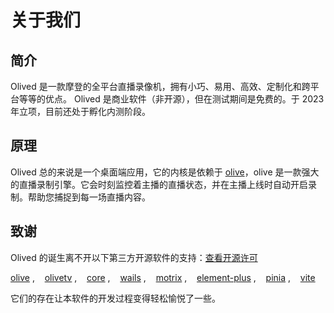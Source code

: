 # 关于我们

## 简介

Olived 是一款摩登的全平台直播录像机，拥有小巧、易用、高效、定制化和跨平台等等的优点。
Olived 是商业软件（非开源），但在测试期间是免费的。于 2023 年立项，目前还处于孵化内测阶段。

## 原理

Olived 总的来说是一个桌面端应用，它的内核是依赖于 [olive](https://github.com/go-olive/olive)，olive 是一款强大的直播录制引擎。它会时刻监控着主播的直播状态，并在主播上线时自动开启录制。帮助您捕捉到每一场直播内容。

## 致谢

Olived 的诞生离不开以下第三方开源软件的支持：[查看开源许可](/../license)

[olive](https://github.com/go-olive/olive) ,    [olivetv](https://github.com/go-olive/tv) ,    [core](https://github.com/vuejs/core) ,    [wails](https://github.com/wailsapp/wails) ,    [motrix](https://github.com/agalwood/Motrix) ,    [element-plus](https://github.com/element-plus/element-plus) ,    [pinia](https://github.com/vuejs/pinia) ,    [vite](https://github.com/vitejs/vite)

它们的存在让本软件的开发过程变得轻松愉悦了一些。
